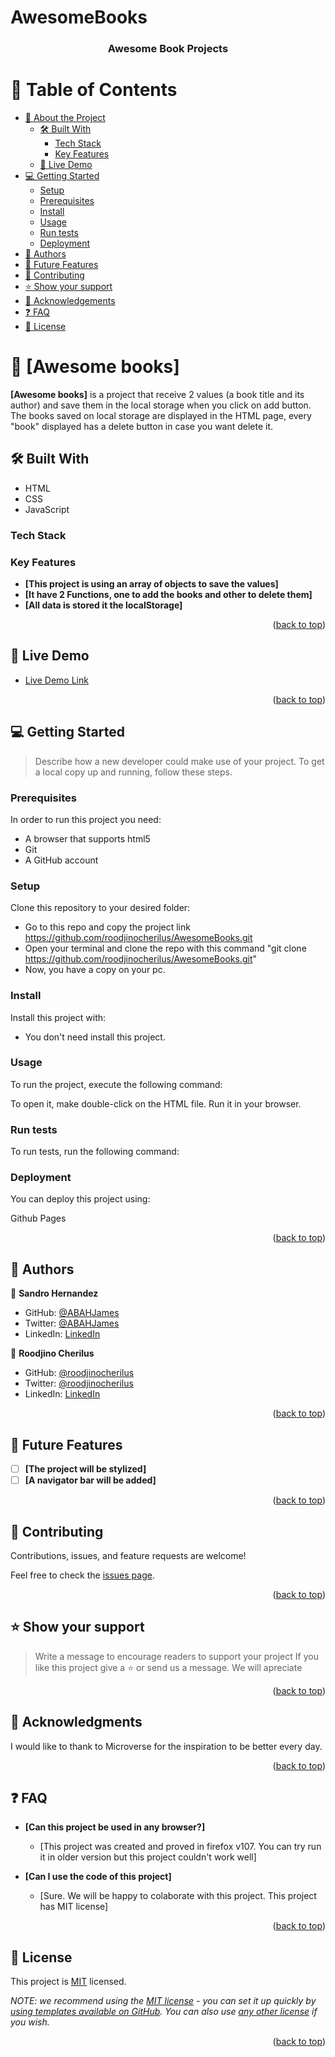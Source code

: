 # AwesomeBooks

<a name="readme-top"></a>

<div align="center">

  <h3><b>Awesome Book Projects</b></h3>

</div>

<!-- TABLE OF CONTENTS -->

# 📗 Table of Contents

- [📖 About the Project](#about-project)
  - [🛠 Built With](#built-with)
    - [Tech Stack](#tech-stack)
    - [Key Features](#key-features)
  - [🚀 Live Demo](#live-demo)
- [💻 Getting Started](#getting-started)
  - [Setup](#setup)
  - [Prerequisites](#prerequisites)
  - [Install](#install)
  - [Usage](#usage)
  - [Run tests](#run-tests)
  - [Deployment](#triangular_flag_on_post-deployment)
- [👥 Authors](#authors)
- [🔭 Future Features](#future-features)
- [🤝 Contributing](#contributing)
- [⭐️ Show your support](#support)
- [🙏 Acknowledgements](#acknowledgements)
- [❓ FAQ](#faq)
- [📝 License](#license)

<!-- PROJECT DESCRIPTION -->

# 📖 [Awesome books] <a name="about-project"></a>


**[Awesome books]** is a project that receive 2 values (a book title and its author) and save them in the local storage when you click on add button. The books saved on local storage are displayed in the HTML page, every "book" displayed has a delete button in case you want delete it.

## 🛠 Built With <a name="built-with"></a>
- HTML
- CSS
- JavaScript

### Tech Stack <a name="tech-stack"></a>


<!-- Features -->

### Key Features <a name="key-features"></a>

- **[This project is using an array of objects to save the values]**
- **[It have 2 Functions, one to add the books and other to delete them]**
- **[All data is stored it the localStorage]**

<p align="right">(<a href="#readme-top">back to top</a>)</p>

<!-- LIVE DEMO -->

## 🚀 Live Demo <a name="live-demo"></a>


- [Live Demo Link](Pending...)

<p align="right">(<a href="#readme-top">back to top</a>)</p>

<!-- GETTING STARTED -->

## 💻 Getting Started <a name="getting-started"></a>

> Describe how a new developer could make use of your project.
To get a local copy up and running, follow these steps.
### Prerequisites

In order to run this project you need:

- A browser that supports html5
- Git 
- A GitHub account

### Setup

Clone this repository to your desired folder:

- Go to this repo and copy the project link
        https://github.com/roodjinocherilus/AwesomeBooks.git
- Open your terminal and clone the repo with this command "git clone https://github.com/roodjinocherilus/AwesomeBooks.git"
- Now, you have a copy on your pc. 


### Install

Install this project with:

- You don't need install this project.

### Usage

To run the project, execute the following command:

To open it, make double-click on the HTML file. Run it in your browser.

### Run tests

To run tests, run the following command:


### Deployment

You can deploy this project using:

Github Pages

<p align="right">(<a href="#readme-top">back to top</a>)</p>

<!-- AUTHORS -->

## 👥 Authors <a name="authors"></a>

👤 **Sandro Hernandez**

- GitHub: [@ABAHJames](https://github.com/EngruugbeJimmy)
- Twitter: [@ABAHJames](https://twitter.com/abbaJdev)
- LinkedIn: [LinkedIn](https://www.linkedin.com/in/abah-james-ugbede-356982159/)

👤 **Roodjino Cherilus**

- GitHub: [@roodjinocherilus](https://github.com/roodjinocherilus)
- Twitter: [@roodjinocherilus](https://twitter.com/roodjinocherilus)
- LinkedIn: [LinkedIn](https://github.com/roodjinocherilus)

<p align="right">(<a href="#readme-top">back to top</a>)</p>

<!-- FUTURE FEATURES -->

## 🔭 Future Features <a name="future-features"></a>

- [ ] **[The project will be stylized]**
- [ ] **[A navigator bar will be added]**

<p align="right">(<a href="#readme-top">back to top</a>)</p>

<!-- CONTRIBUTING -->

## 🤝 Contributing <a name="contributing"></a>

Contributions, issues, and feature requests are welcome!

Feel free to check the [issues page](https://github.com/roodjinocherilus/Awesome/issues).

<p align="right">(<a href="#readme-top">back to top</a>)</p>

<!-- SUPPORT -->

## ⭐️ Show your support <a name="support"></a>

> Write a message to encourage readers to support your project
If you like this project give a ⭐️ or send us a message. We will apreciate
<p align="right">(<a href="#readme-top">back to top</a>)</p>

<!-- ACKNOWLEDGEMENTS -->

## 🙏 Acknowledgments <a name="acknowledgements"></a>


I would like to thank to Microverse for the inspiration to be better every day.

<p align="right">(<a href="#readme-top">back to top</a>)</p>

<!-- FAQ (optional) -->

## ❓ FAQ <a name="faq"></a>

- **[Can this project be used in any browser?]**

  - [This project was created and proved in firefox v107. You can try run it in older version but this project couldn't work well]

- **[Can I use the code of this project]**

  - [Sure. We will be happy to colaborate with this project. This project has MIT license]

<p align="right">(<a href="#readme-top">back to top</a>)</p>

<!-- LICENSE -->

## 📝 License <a name="license"></a>

This project is [MIT](./LICENSE) licensed.

_NOTE: we recommend using the [MIT license](https://choosealicense.com/licenses/mit/) - you can set it up quickly by [using templates available on GitHub](https://docs.github.com/en/communities/setting-up-your-project-for-healthy-contributions/adding-a-license-to-a-repository). You can also use [any other license](https://choosealicense.com/licenses/) if you wish._

<p align="right">(<a href="#readme-top">back to top</a>)</p>
